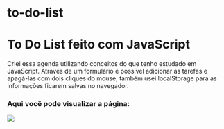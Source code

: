 # to-do-list
<h1>To Do List feito com JavaScript</h1>
<p> Criei essa agenda utilizando conceitos do que tenho estudado em JavaScript. Através de um formulário é possível adicionar as tarefas e apagá-las com dois cliques do mouse, também usei localStorage para as informações ficarem salvas no navegador.</p>
<h3>Aqui você pode visualizar a página:</h3>
<img src="https://github.com/aremartins/to-do-list/blob/main/assets/imgs/Agenda.gif?raw=true"/>
